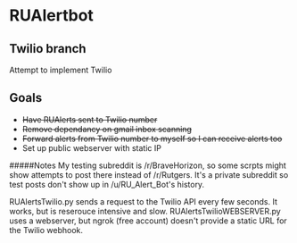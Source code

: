 # RUAlertbot
## Twilio branch
Attempt to implement Twilio

## Goals
- ~~Have RUAlerts sent to Twilio number~~
- ~~Remove dependancy on gmail inbox scanning~~
- ~~Forward alerts from Twilio number to myself so I can receive alerts too~~
- Set up public webserver with static IP

#####Notes
My testing subreddit is /r/BraveHorizon, so some scrpts might show attempts to post there instead of /r/Rutgers. It's a private subreddit so test posts don't show up in /u/RU_Alert_Bot's history.

RUAlertsTwilio.py sends a request to the Twilio API every few seconds. It works, but is reserouce intensive and slow.
RUAlertsTwilioWEBSERVER.py uses a webserver, but ngrok (free account) doesn't provide a static URL for the Twilio webhook.
